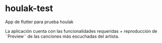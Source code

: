 # houlak-test
App de flutter para prueba houlak

La aplicación cuenta con las funcionalidades requeridas + reproducción de ¨Preview¨ de las canciones más escuchadas del artista.
